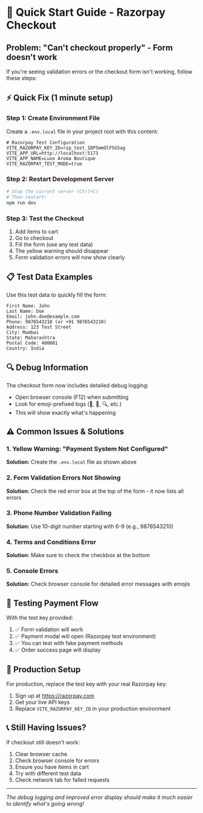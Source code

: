 # 🚀 Quick Start Guide - Razorpay Checkout

## Problem: "Can't checkout properly" - Form doesn't work

If you're seeing validation errors or the checkout form isn't working, follow these steps:

## ⚡ Quick Fix (1 minute setup)

### Step 1: Create Environment File
Create a `.env.local` file in your project root with this content:

```env
# Razorpay Test Configuration
VITE_RAZORPAY_KEY_ID=rzp_test_1DP5mmOlF5G5ag
VITE_APP_URL=http://localhost:5173
VITE_APP_NAME=Luxe Aroma Boutique
VITE_RAZORPAY_TEST_MODE=true
```

### Step 2: Restart Development Server
```bash
# Stop the current server (Ctrl+C)
# Then restart:
npm run dev
```

### Step 3: Test the Checkout
1. Add items to cart
2. Go to checkout
3. Fill the form (use any test data)
4. The yellow warning should disappear
5. Form validation errors will now show clearly

## 📋 Test Data Examples

Use this test data to quickly fill the form:

```
First Name: John
Last Name: Doe
Email: john.doe@example.com
Phone: 9876543210 (or +91 9876543210)
Address: 123 Test Street
City: Mumbai
State: Maharashtra
Postal Code: 400001
Country: India
```

## 🔍 Debug Information

The checkout form now includes detailed debug logging:
- Open browser console (F12) when submitting
- Look for emoji-prefixed logs (🚀, 📝, 🔍, etc.)
- This will show exactly what's happening

## ⚠️ Common Issues & Solutions

### 1. Yellow Warning: "Payment System Not Configured"
**Solution:** Create the `.env.local` file as shown above

### 2. Form Validation Errors Not Showing
**Solution:** Check the red error box at the top of the form - it now lists all errors

### 3. Phone Number Validation Failing
**Solution:** Use 10-digit number starting with 6-9 (e.g., 9876543210)

### 4. Terms and Conditions Error
**Solution:** Make sure to check the checkbox at the bottom

### 5. Console Errors
**Solution:** Check browser console for detailed error messages with emojis

## 🧪 Testing Payment Flow

With the test key provided:
1. ✅ Form validation will work
2. ✅ Payment modal will open (Razorpay test environment)
3. ✅ You can test with fake payment methods
4. ✅ Order success page will display

## 🔑 Production Setup

For production, replace the test key with your real Razorpay key:
1. Sign up at https://razorpay.com
2. Get your live API keys
3. Replace `VITE_RAZORPAY_KEY_ID` in your production environment

## 📞 Still Having Issues?

If checkout still doesn't work:
1. Clear browser cache
2. Check browser console for errors
3. Ensure you have items in cart
4. Try with different test data
5. Check network tab for failed requests

---

*The debug logging and improved error display should make it much easier to identify what's going wrong!* 